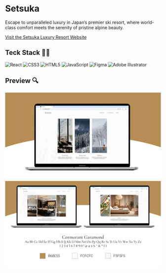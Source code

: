 <h1>Setsuka</h1>
<p>Escape to unparalleled luxury in Japan’s premier ski resort, where world-class comfort meets the serenity of pristine alpine beauty.</p>
<a href="https://setsuka-website-bd6a70d7621c.herokuapp.com" target="_blank" rel="noopener noreferrer">
  Visit the Setsuka Luxury Resort Website
</a>


<h2>Teck Stack 👨‍💻</h2>

![React](https://img.shields.io/badge/react-%2320232a.svg?style=for-the-badge&logo=react&logoColor=%2361DAFB) ![CSS3](https://img.shields.io/badge/css3-%231572B6.svg?style=for-the-badge&logo=css3&logoColor=white) ![HTML5](https://img.shields.io/badge/html5-%23E34F26.svg?style=for-the-badge&logo=html5&logoColor=white) ![JavaScript](https://img.shields.io/badge/javascript-%23323330.svg?style=for-the-badge&logo=javascript&logoColor=%23F7DF1E) ![Figma](https://img.shields.io/badge/figma-%23F24E1E.svg?style=for-the-badge&logo=figma&logoColor=white) ![Adobe Illustrator](https://img.shields.io/badge/adobe%20illustrator-%23FF9A00.svg?style=for-the-badge&logo=adobe%20illustrator&logoColor=white)

<h2>Preview 🔍</h2> 

<img src="src/imgs/Setsuka-1.png">
<img src="src/imgs/Setsuka-2.png">
